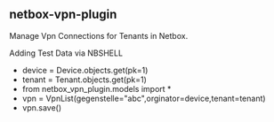 ## netbox-vpn-plugin

Manage Vpn Connections for Tenants in Netbox.


Adding Test Data via NBSHELL

- device = Device.objects.get(pk=1)
- tenant = Tenant.objects.get(pk=1)
- from netbox_vpn_plugin.models import *
- vpn = VpnList(gegenstelle="abc",orginator=device,tenant=tenant)
- vpn.save()
